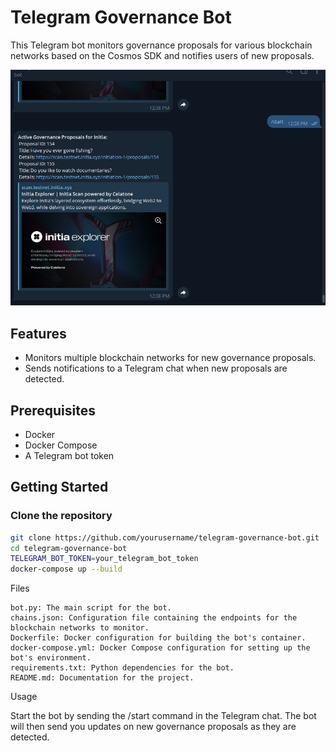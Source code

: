 # Telegram Governance Bot

This Telegram bot monitors governance proposals for various blockchain networks based on the Cosmos SDK and notifies users of new proposals.

![Monitoring Image](https://github.com/GentlemenValidators/Initia-VotingBot/blob/main/gv1.png)

## Features

- Monitors multiple blockchain networks for new governance proposals.
- Sends notifications to a Telegram chat when new proposals are detected.

## Prerequisites

- Docker
- Docker Compose
- A Telegram bot token

## Getting Started

### Clone the repository

```bash
git clone https://github.com/yourusername/telegram-governance-bot.git
cd telegram-governance-bot
TELEGRAM_BOT_TOKEN=your_telegram_bot_token
docker-compose up --build
```
Files

    bot.py: The main script for the bot.
    chains.json: Configuration file containing the endpoints for the blockchain networks to monitor.
    Dockerfile: Docker configuration for building the bot's container.
    docker-compose.yml: Docker Compose configuration for setting up the bot's environment.
    requirements.txt: Python dependencies for the bot.
    README.md: Documentation for the project.

Usage

Start the bot by sending the /start command in the Telegram chat. The bot will then send you updates on new governance proposals as they are detected.
